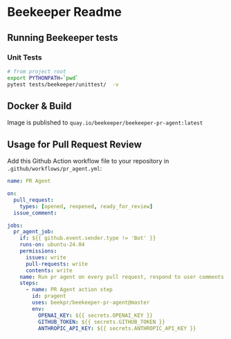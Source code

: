 # Beekeeper Readme


## Running Beekeeper tests

### Unit Tests

```bash
# from project root
export PYTHONPATH=`pwd`
pytest tests/beekeeper/unittest/  -v

```

## Docker & Build

Image is published to `quay.io/beekeeper/beekeeper-pr-agent:latest`

## Usage for Pull Request Review

Add this Github Action workflow file to your repository in `.github/workflows/pr_agent.yml`:

```yaml
name: PR Agent

on:
  pull_request:
    types: [opened, reopened, ready_for_review]
  issue_comment:

jobs:
  pr_agent_job:
    if: ${{ github.event.sender.type != 'Bot' }}
    runs-on: ubuntu-24.04
    permissions:
      issues: write
      pull-requests: write
      contents: write
    name: Run pr agent on every pull request, respond to user comments
    steps:
      - name: PR Agent action step
        id: pragent
        uses: beekpr/beekeeper-pr-agent@master
        env:
          OPENAI_KEY: ${{ secrets.OPENAI_KEY }}
          GITHUB_TOKEN: ${{ secrets.GITHUB_TOKEN }}
          ANTHROPIC_API_KEY: ${{ secrets.ANTHROPIC_API_KEY }}
```